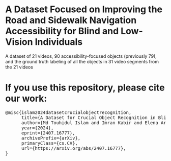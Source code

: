 # A Dataset Focused on Improving the Road and Sidewalk Navigation Accessibility for Blind and Low-Vision Individuals
A dataset of 21 videos, 90 accessibility-focused objects (previously 79), and the ground truth labeling of all the objects in 31 video segments from the 21 videos


# If you use this repository, please cite our work:

<pre>
@misc{islam2024datasetcrucialobjectrecognition,
      title={A Dataset for Crucial Object Recognition in Blind and Low-Vision Individuals' Navigation}, 
      author={Md Touhidul Islam and Imran Kabir and Elena Ariel Pearce and Md Alimoor Reza and Syed Masum Billah},
      year={2024},
      eprint={2407.16777},
      archivePrefix={arXiv},
      primaryClass={cs.CV},
      url={https://arxiv.org/abs/2407.16777}, 
}
</pre>
